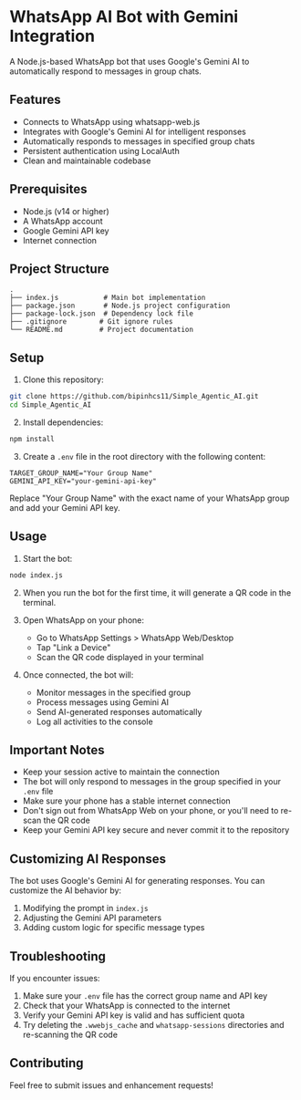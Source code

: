 # WhatsApp AI Bot with Gemini Integration

A Node.js-based WhatsApp bot that uses Google's Gemini AI to automatically respond to messages in group chats.

## Features

- Connects to WhatsApp using whatsapp-web.js
- Integrates with Google's Gemini AI for intelligent responses
- Automatically responds to messages in specified group chats
- Persistent authentication using LocalAuth
- Clean and maintainable codebase

## Prerequisites

- Node.js (v14 or higher)
- A WhatsApp account
- Google Gemini API key
- Internet connection

## Project Structure

```
.
├── index.js           # Main bot implementation
├── package.json       # Node.js project configuration
├── package-lock.json  # Dependency lock file
├── .gitignore        # Git ignore rules
└── README.md         # Project documentation
```

## Setup

1. Clone this repository:
```bash
git clone https://github.com/bipinhcs11/Simple_Agentic_AI.git
cd Simple_Agentic_AI
```

2. Install dependencies:
```bash
npm install
```

3. Create a `.env` file in the root directory with the following content:
```
TARGET_GROUP_NAME="Your Group Name"
GEMINI_API_KEY="your-gemini-api-key"
```
Replace "Your Group Name" with the exact name of your WhatsApp group and add your Gemini API key.

## Usage

1. Start the bot:
```bash
node index.js
```

2. When you run the bot for the first time, it will generate a QR code in the terminal.

3. Open WhatsApp on your phone:
   - Go to WhatsApp Settings > WhatsApp Web/Desktop
   - Tap "Link a Device"
   - Scan the QR code displayed in your terminal

4. Once connected, the bot will:
   - Monitor messages in the specified group
   - Process messages using Gemini AI
   - Send AI-generated responses automatically
   - Log all activities to the console

## Important Notes

- Keep your session active to maintain the connection
- The bot will only respond to messages in the group specified in your `.env` file
- Make sure your phone has a stable internet connection
- Don't sign out from WhatsApp Web on your phone, or you'll need to re-scan the QR code
- Keep your Gemini API key secure and never commit it to the repository

## Customizing AI Responses

The bot uses Google's Gemini AI for generating responses. You can customize the AI behavior by:

1. Modifying the prompt in `index.js`
2. Adjusting the Gemini API parameters
3. Adding custom logic for specific message types

## Troubleshooting

If you encounter issues:

1. Make sure your `.env` file has the correct group name and API key
2. Check that your WhatsApp is connected to the internet
3. Verify your Gemini API key is valid and has sufficient quota
4. Try deleting the `.wwebjs_cache` and `whatsapp-sessions` directories and re-scanning the QR code

## Contributing

Feel free to submit issues and enhancement requests! 